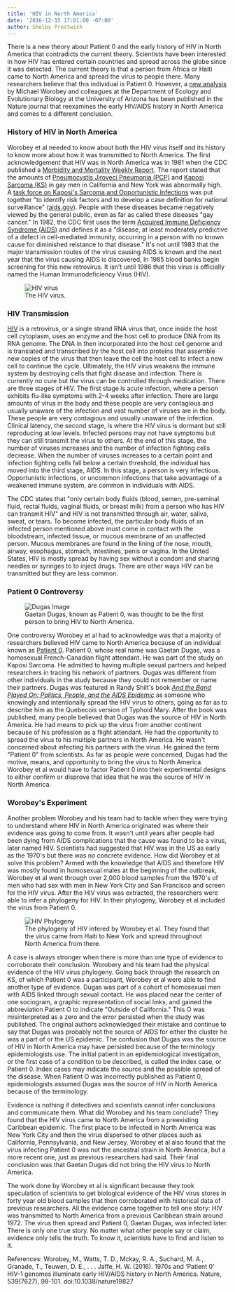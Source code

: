 ```yaml
---
title: 'HIV in North America'
date: '2016-12-15 17:01:00 -07:00'
author: Shelby Prestwich
---
```


There is a new theory about Patient 0 and the early history of HIV in North America that contradicts the current theory.  Scientists have been interested in how HIV has entered certain countries and spread across the globe since it was detected. The current theory is that a person from Africa or Haiti came to North America and spread the virus to people there. Many researchers believe that this individual is Patient 0. However, a [new analysis](http://www.nature.com/nature/journal/v539/n7627/full/nature19827.html) by Michael Worobey and colleagues at the Department of Ecology and Evolutionary Biology at the University of Arizona has been published in the Nature journal that reexamines the early HIV/AIDS history in North America and comes to a different conclusion.

### History of HIV in North America ###

Worobey et al needed to know about both the HIV virus itself and its history to know more about how it was transmitted to North America.  The first acknowledgement that HIV was in North America was in 1981 when the CDC published a [Morbidity and Mortality Weekly Report](https://www.cdc.gov/mmwr/preview/mmwrhtml/june_5.htm).  The report stated that the amounts of [Pneumocystis Jiroveci Pneumonia (PCP)](https://en.wikipedia.org/wiki/Pneumocystis_pneumonia) and [Kaposi Sarcoma (KS)](https://en.wikipedia.org/wiki/Kaposi%27s_sarcoma) in gay men in California and New York was abnormally high.  A [task force on Kaposi's Sarcoma and Opportunistic Infections](https://history.nih.gov/nihinownwords/docs/curran1_02.html) was put together "to identify risk factors and to develop a case definition for national surveillance" ([aids.gov](https://www.aids.gov/hiv-aids-basics/hiv-aids-101/aids-timeline/)).  People with these diseases became negatively viewed by the general public, even as far as called these diseases "gay cancer."  In 1982, the CDC first uses the term [Acquired Immune Deficiency Syndrome (AIDS)](https://www.cdc.gov/hiv/default.html/) and defines it as a "disease, at least moderately predictive of a defect in cell-mediated immunity, occurring in a person with no known cause for diminished reistance to that disease."  It's not until 1983 that the major transmission routes of the virus causing AIDS is known and the next year that the virus causing AIDS is discovered,  In 1985 blood banks begin screening for this new retrovirus.  It isn't until 1986 that this virus is officially named the Human Immunodeficiency Virus (HIV).

<!--more-->

<figure>
<img src="/uploads/2016/HIV virus image.png" alt="HIV virus"/>
<figcaption>
The HIV virus.
</figcaption>
</figure>

### HIV Transmission ###

[HIV](https://www.cdc.gov/hiv/default.html/) is a retrovirus, or a single strand RNA virus that, once inside the host cell cytoplasm, uses an enzyme and the host cell to produce DNA from its RNA genome.  The DNA in then incorporated into the host cell genome and is translated and transcribed by the host cell into proteins that assemble new copies of the virus that then leave the cell the host cell to infect a new cell to continue the cycle.  Ultimately, the HIV virus weakens the immune system by destroying cells that fight disease and infection.  There is currently no cure but the virus can be controlled through medication.  There are three stages of HIV.  The first stage is acute infection, where a person exhibits flu-like symptoms with 2-4 weeks after infection.  There are large amounts of virus in the body and these people are very contagious and usually unaware of the infection and vast number of viruses are in the body.  These people are very contagious and usually unaware of the infection.  Clinical latency, the second stage, is where the HIV virus is dormant but still reproducing at low levels.  Infected persons may not have symptoms but they can still transmit the virus to others.  At the end of this stage, the number of viruses increases and the number of infection fighting cells decrease.  When the number of viruses increases to a certain point and infection fighting cells fall below a certain threshold, the individual has moved into the third stage, AIDS.  In this stage, a person is very infectious.  Opportunistic  infections, or uncommon infections that take advantage of a weakened immune system, are common in individuals with AIDS.

The CDC states that "only certain body fluids (blood, semen, pre-seminal fluid, rectal fluids, vaginal fluids, or breast milk) from a person who has HIV can transmit HIV" and HIV is not transmitted through air, water, saliva, sweat, or tears.  To become infected, the particular body fluids of an infected person mentioned above must come in contact with the bloodstream, infected tissue, or mucous membrane of an unaffected person.  Mucous membranes are found in the lining of the nose, mouth, airway, esophagus, stomach, intestines, penis or vagina.  In the United States, HIV is mostly spread by having sex without a condom and sharing needles or syringes to to inject drugs.  There are other ways HIV can be transmitted but they are less common.

### Patient 0 Controversy ###

<figure>
<img src="/uploads/2016/dugas picture.png" alt="Dugas Image"/>
<figcaption>
Gaetan Dugas, known as Patient 0, was thought to be the first person to bring HIV to North America.
</figcaption>
</figure>

One controversy Worobey et al had to acknowledge was that a majority of researchers believed HIV came to North America because of an individual known as [Patient 0](https://en.wikipedia.org/wiki/Ga%C3%ABtan_Dugas). Patient 0, whose real name was Gaetan Dugas, was a homosexual French-Canadian flight attendant.  He was part of the study on Kaposi Sarcoma.  He admitted to having multiple sexual partners and helped researchers in tracing his network of partners.  Dugas was different from other individuals in the study because they could not remember or name their partners.  Dugas was featured in Randy Shilt's book [*And the Band Played On: Politics, People, and the AIDS Epidemic*](https://en.wikipedia.org/wiki/And_the_Band_Played_On) as someone who knowingly and intentionally spread the HIV virus to others, going as far as to describe him as the Quebecois version of Typhoid Mary.  After the book was published, many people believed that Dugas was the source of HIV in North America.  He had means to pick up the virus from another continent because of his profession as a flight attendant.  He had the opportunity to spread the virus to his multiple partners in North America.  He wasn't concerned about infecting his partners with the virus.  He gained the term "Patient 0" from scientists.  As far as people were concerned, Dugas had the motive, means, and opportunity to bring the virus to North America.  Worobey et al would have to factor Patient 0 into their experimental designs to either confirm or disprove that idea that he was the source of HIV in North America.

### Worobey's Experiment ###

Another problem Worobey and his team had to tackle when they were trying to understand where HIV in North America originated was where their evidence was going to come from.  It wasn't until years after people had been dying from AIDS complications that the cause was found to be a virus, later named HIV.  Scientists had suggested that HIV was in the US as early as the 1970's but there was no concrete evidence.  How did Worobey et al solve this problem?  Armed with the knowledge that AIDS and therefore HIV was mostly found in homosexual males at the beginning of the outbreak, Worobey et al went through over 2,000 blood samples from the 1970's of men who had sex with men in New York City and San Francisco and screen for the HIV virus.  After the HIV virus was extracted, the researchers were able to infer a phylogeny for HIV.  In their phylogeny, Worobey et al included the virus from Patient 0.  

<figure>
<img src="/uploads/2016/HIV phylogeny.png" alt="HIV Phylogeny"/>
<figcaption>
The phylogeny of HIV infered by Worobey et al.  They found that the virus came from Haiti to New York and spread throughout North America from there.
</figcaption>
</figure>

A case is always stronger when there is more than one type of evidence to corroborate their conclusion.  Worobery and his team had the physical evidence of the HIV virus phylogeny.  Going back through the research on KS, of which Patient 0 was a participant, Worobey et al were able to find another type of evidence.  Dugas was part of a cohort of homosexual men with AIDS linked through sexual contact.  He was placed near the center of one sociogram, a graphic representation of social links, and gained the abbreviation Patient O to indicate "Outside of California."  This O was misinterpreted as a zero and the error persisted when the study was published.  The original authors acknowledged their mistake and continue to say that Dugas was probably not the source of AIDS for either the cluster he was a part of or the US epidemic.  The confusion that Dugas was the source of HIV in North America may have persisted because of the terminology epidemiologists use.  The initial patient in an epidemiological investigation, or the first case of a condition to be described, is called the index case, or Patient 0.  Index cases may indicate the source and the possible spread of the disease.  When Patient O was incorrectly published as Patient 0, epidemiologists assumed Dugas was the source of HIV in North America because of the terminology.   

Evidence is nothing if detectives and scientists cannot infer conclusions and communicate them.  What did Worobey and his team conclude?  They found that the HIV virus came to North America from a preexisting Caribbean epidemic.  The first place to be infected in North America was New York City and then the virus dispersed to other places such as California, Pennsylvania, and New Jersey.  Worobey et al also found that the virus infecting Patient 0 was not the ancestral strain in North America, but a more recent one, just as previous researchers had said.  Their final conclusion was that Gaetan Dugas did not bring the HIV virus to North America.

The work done by Worobey et al is significant because they took speculation of scientists to get biological evidence of the HIV virus stores in forty year old blood samples that then corroborated with historical data of previous researchers.  All the evidence came together to tell one story: HIV was transmitted to North America from a previous Caribbean strain around 1972.  The virus then spread and Patient 0, Gaetan Dugas, was infected later.  There is only one true story.  No matter what other people say or claim, evidence only tells the truth.  To know it, scientists have to find and listen to it.

References:
Worobey, M., Watts, T. D., Mckay, R. A., Suchard, M. A., Granade, T., Teuwen, D. E., . . . Jaffe, H. W. (2016). 1970s and ‘Patient 0’ HIV-1 genomes illuminate early HIV/AIDS history in North America. Nature, 539(7627), 98-101. doi:10.1038/nature19827
